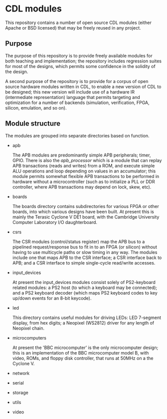 # CDL modules

This repository contains a number of open source CDL modules (either
Apache or BSD licensed) that may be freely reused in any project.

## Purpose

The purpose of this repository is to provide freely available modules
for both teaching and implementation; the repository includes
regression suites for most of the designs, which permits some
confidence in the solidity of the design.

A second purpose of the repository is to provide for a corpus of open
source hardware modules written in CDL, to enable a new version of CDL
to be designed; this new version will include use of a hardware IR
(intermediate representation) language that permits targeting and
optimization for a number of backends (simulation, verification, FPGA,
silicon, emulation, and so on).

## Module structure

The modules are grouped into separate directories based on function.

* apb

  The APB modules are predominantly simple APB peripherals; timer,
  GPIO. There is also the *apb_processor* which is a module that can
  replay APB transactions (reads and writes) from a ROM, and execute
  simple ALU operations and loop depending on values in an
  accumulator; this module permits somewhat flexible APB transactions
  to be performed in hardware without a microcontroller (such as to
  initialize a PLL or DDR controller, where APB transactions may
  depend on lock, skew, etc).

* boards

  The boards directory contains subdirectories for various FPGA or
  other boards, into which various designs have been built. At present
  this is mainly the Terasic Cyclone V DE1 board, with the Cambridge
  University Computer Laboratory I/O daughterboard.

* csrs

  The CSR modules (control/status register) map the APB bus to a
  pipelined request/response bus to fit in to an FPGA (or silicon)
  without having to use multicycle paths or slow timing in any
  way. The modules include one that maps APB to the CSR interface; a
  CSR interface back to APB; and a CSR interface to simple
  single-cycle read/write accesses.

* input_devices

  At present the input_devices modules consist solely of PS2-keyboard
  related modules: a PS2 host (to which a keyboard may be connected);
  and a PS2 keyboard decoder (which maps PS2 keyboard codes to key
  up/down events for an 8-bit keycode).

* led

  This directory contains useful modules for driving LEDs: LED
  7-segment display, from hex digits; a Neopixel (WS2812) driver for
  any length of Neopixel chain.

* microcomputers

  At present the 'BBC microcomputer' is the only microcomputer design;
  this is an implementation of the BBC microcomputer model B, with
  video, ROMs, and floppy disk controller, that runs at 50MHz on a the
  Cyclone V.

* network

* serial

* storage

* utils

* video
